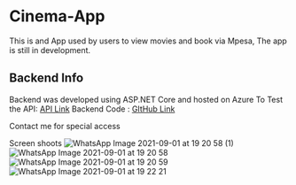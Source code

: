 # Cinema-App
This is and App used by users to view movies and book via Mpesa,
The app is still in development.

## Backend Info
Backend was developed using ASP.NET Core and hosted on Azure
To Test the API: [API Link](https://moviessystem.azurewebsites.net/index.html)
Backend Code : [GItHub Link](https://github.com/shimuli/Movies-API/tree/main/moviesApi)

Contact me for special access

Screen shoots
![WhatsApp Image 2021-09-01 at 19 20 58 (1)](https://user-images.githubusercontent.com/25976825/131790720-660b1780-105a-469c-a7b2-0fbfbba285a9.jpeg)
![WhatsApp Image 2021-09-01 at 19 20 58](https://user-images.githubusercontent.com/25976825/131790723-9136f39b-4c7c-4c82-aa70-1f4022bc9484.jpeg)
![WhatsApp Image 2021-09-01 at 19 20 59](https://user-images.githubusercontent.com/25976825/131790724-f790f880-b1b0-4f90-abbf-7ad7fb5c16ac.jpeg)
![WhatsApp Image 2021-09-01 at 19 22 21](https://user-images.githubusercontent.com/25976825/131790727-be79682e-dcab-4345-9bc8-3003cea98f84.jpeg)
